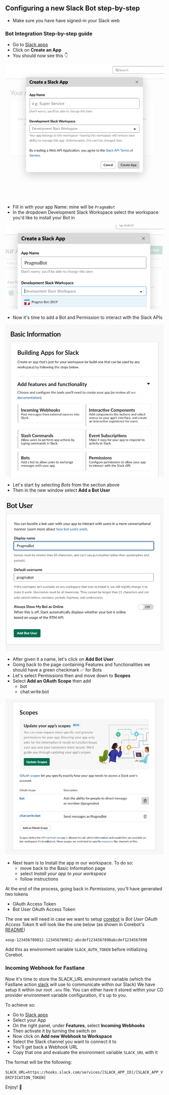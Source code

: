 ## Configuring a new Slack Bot step-by-step

- Make sure you have have signed-in your Slack web

### Bot Integration Step-by-step guide

- Go to [Slack apps](https://api.slack.com/apps)
- Click on **Create an App**
- You should now see this 👇

![](/res/slack_create_app.png)

- Fill in with your app Name: mine will be `PragmaBot`
- In the dropdown Development Slack Workspace select the workspace you'd like to install your Bot in

![](/res/pragma_bot_workspace_selection.png)

- Now it's time to add a Bot and Permission to interact with the Slack APIs

![](/res/adding_slackbot_features.png)

- Let's start by selecting _Bots_ from the section above
- Then in the new window select **Add a Bot User**

![](/res/adding_slackbot_user.png)

- After given it a name, let's click on **Add Bot User**
- Going back to the page containing Features and functionalities we should have a green checkmark ✅ for Bots
- Let's select Permissions then and move down to **Scopes**
- Select **Add an OAuth Scope** then add
  - bot
  - chat:write:bot

![](/res/slackbot_scopes.png)

- Next team is to Install the app in our workspace. To do so:
  - move back to the Basic Information page
  - select _Install your app to your workspace_
  - follow instructions

At the end of the process, going back in _Permissions_, you'll have generated two tokens

- OAuth Access Token
- Bot User OAuth Access Token

The one we will need in case we want to setup [corebot](https://github.com/outofcoffee/corebot) is _Bot User OAuth Access Token_
It will look like the one below (as shown in Corebot's [README](https://github.com/outofcoffee/corebot#creating-a-slack-app))

`xoxp-123456789012-123456789012-abcdef1234567890abcdef1234567890`

Add this as environment variable `SLACK_AUTH_TOKEN` before initializing Corebot.

### Incoming Webhook for Fastlane

Now it's time to store the SLACK_URL environment variable (which the Fastlane action [slack](https://docs.fastlane.tools/actions/slack/) will use to communicate within our Slack)
We have setup it within our root `.env` file.
You can either have it stored within your CD provider environment variable configuration, it's up to you.

To achieve so:

- Go to [Slack apps](https://api.slack.com/apps)
- Select your App
- On the right panel, under **Features**, select **Incoming Webhooks**
- Then activate it by turning the switch on
- Now click on **Add new Webhook to Workspace**
- Select the Slack channel you want to connect it to
- You'll get back a Webhook URL
- Copy that one and evaluate the environment variable `SLACK_URL` with it

The format will be the following:

`SLACK_URL=https://hooks.slack.com/services/[SLACK_APP_ID]/[SLACK_APP_VERIFICATION_TOKEN]`

Enjoy! 🎉
